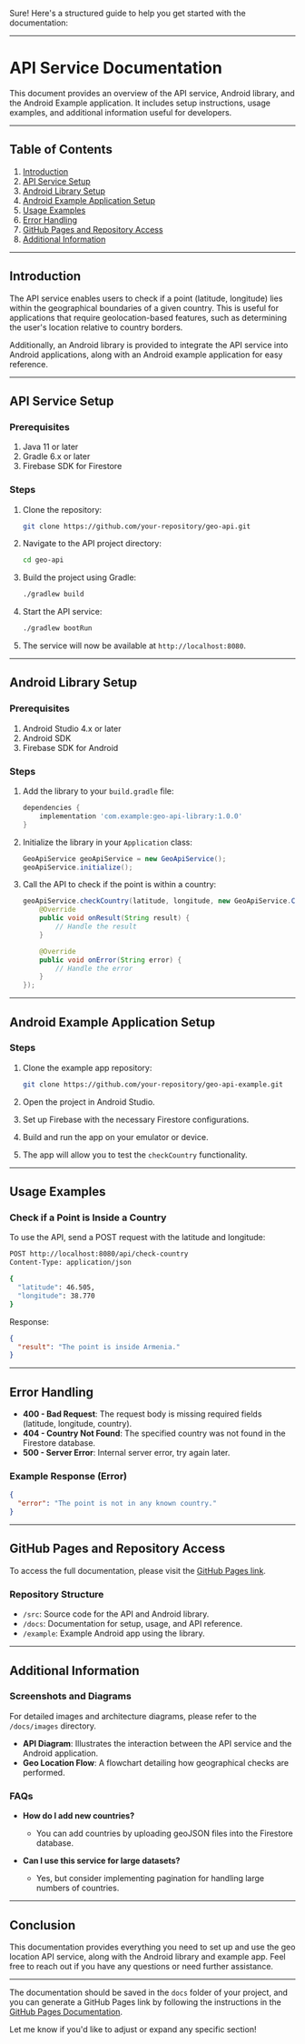 Sure! Here's a structured guide to help you get started with the documentation:

---

# API Service Documentation

This document provides an overview of the API service, Android library, and the Android Example application. It includes setup instructions, usage examples, and additional information useful for developers.

---

## Table of Contents

1. [Introduction](#introduction)
2. [API Service Setup](#api-service-setup)
3. [Android Library Setup](#android-library-setup)
4. [Android Example Application Setup](#android-example-application-setup)
5. [Usage Examples](#usage-examples)
6. [Error Handling](#error-handling)
7. [GitHub Pages and Repository Access](#github-pages-and-repository-access)
8. [Additional Information](#additional-information)

---

## Introduction

The API service enables users to check if a point (latitude, longitude) lies within the geographical boundaries of a given country. This is useful for applications that require geolocation-based features, such as determining the user's location relative to country borders.

Additionally, an Android library is provided to integrate the API service into Android applications, along with an Android example application for easy reference.

---

## API Service Setup

### Prerequisites
1. Java 11 or later
2. Gradle 6.x or later
3. Firebase SDK for Firestore

### Steps

1. Clone the repository:

   ```bash
   git clone https://github.com/your-repository/geo-api.git
   ```

2. Navigate to the API project directory:

   ```bash
   cd geo-api
   ```

3. Build the project using Gradle:

   ```bash
   ./gradlew build
   ```

4. Start the API service:

   ```bash
   ./gradlew bootRun
   ```

5. The service will now be available at `http://localhost:8080`.

---

## Android Library Setup

### Prerequisites
1. Android Studio 4.x or later
2. Android SDK
3. Firebase SDK for Android

### Steps

1. Add the library to your `build.gradle` file:

   ```groovy
   dependencies {
       implementation 'com.example:geo-api-library:1.0.0'
   }
   ```

2. Initialize the library in your `Application` class:

   ```java
   GeoApiService geoApiService = new GeoApiService();
   geoApiService.initialize();
   ```

3. Call the API to check if the point is within a country:

   ```java
   geoApiService.checkCountry(latitude, longitude, new GeoApiService.Callback() {
       @Override
       public void onResult(String result) {
           // Handle the result
       }

       @Override
       public void onError(String error) {
           // Handle the error
       }
   });
   ```

---

## Android Example Application Setup

### Steps

1. Clone the example app repository:

   ```bash
   git clone https://github.com/your-repository/geo-api-example.git
   ```

2. Open the project in Android Studio.

3. Set up Firebase with the necessary Firestore configurations.

4. Build and run the app on your emulator or device.

5. The app will allow you to test the `checkCountry` functionality.

---

## Usage Examples

### Check if a Point is Inside a Country

To use the API, send a POST request with the latitude and longitude:

```bash
POST http://localhost:8080/api/check-country
Content-Type: application/json

{
  "latitude": 46.505,
  "longitude": 38.770
}
```

Response:

```json
{
  "result": "The point is inside Armenia."
}
```

---

## Error Handling

- **400 - Bad Request**: The request body is missing required fields (latitude, longitude, country).
- **404 - Country Not Found**: The specified country was not found in the Firestore database.
- **500 - Server Error**: Internal server error, try again later.

### Example Response (Error)

```json
{
  "error": "The point is not in any known country."
}
```

---

## GitHub Pages and Repository Access

To access the full documentation, please visit the [GitHub Pages link](https://your-github-page-link).

### Repository Structure

- `/src`: Source code for the API and Android library.
- `/docs`: Documentation for setup, usage, and API reference.
- `/example`: Example Android app using the library.

---

## Additional Information

### Screenshots and Diagrams

For detailed images and architecture diagrams, please refer to the `/docs/images` directory.

- **API Diagram**: Illustrates the interaction between the API service and the Android application.
- **Geo Location Flow**: A flowchart detailing how geographical checks are performed.

### FAQs

- **How do I add new countries?**
  - You can add countries by uploading geoJSON files into the Firestore database.

- **Can I use this service for large datasets?**
  - Yes, but consider implementing pagination for handling large numbers of countries.

---

## Conclusion

This documentation provides everything you need to set up and use the geo location API service, along with the Android library and example app. Feel free to reach out if you have any questions or need further assistance.

---

The documentation should be saved in the `docs` folder of your project, and you can generate a GitHub Pages link by following the instructions in the [GitHub Pages Documentation](https://docs.github.com/en/pages/getting-started-with-github-pages).

Let me know if you'd like to adjust or expand any specific section!
